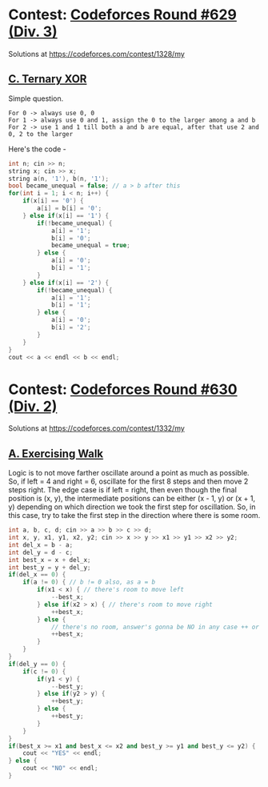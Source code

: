# Contest: [Codeforces Round #629 (Div. 3)](https://codeforces.com/contest/1328)
Solutions at https://codeforces.com/contest/1328/my 

## [C. Ternary XOR](https://codeforces.com/contest/1328/problem/C)
Simple question. 
```
For 0 -> always use 0, 0
For 1 -> always use 0 and 1, assign the 0 to the larger among a and b
For 2 -> use 1 and 1 till both a and b are equal, after that use 2 and 0, 2 to the larger
```
Here's the code -
```cpp
int n; cin >> n;
string x; cin >> x;
string a(n, '1'), b(n, '1');
bool became_unequal = false; // a > b after this
for(int i = 1; i < n; i++) {
    if(x[i] == '0') {
        a[i] = b[i] = '0';
    } else if(x[i] == '1') {
        if(!became_unequal) {
            a[i] = '1';
            b[i] = '0';
            became_unequal = true;
        } else {
            a[i] = '0';
            b[i] = '1';
        }
    } else if(x[i] == '2') {
        if(!became_unequal) {
            a[i] = '1';
            b[i] = '1';
        } else {
            a[i] = '0';
            b[i] = '2';
        }
    }
}
cout << a << endl << b << endl;
```
# Contest: [Codeforces Round #630 (Div. 2)](https://codeforces.com/contest/1332)
Solutions at https://codeforces.com/contest/1332/my 

## [A. Exercising Walk](https://codeforces.com/contest/1332/problem/A)
Logic is to not move farther oscillate around a point as much as possible. So, if left = 4 and right = 6, oscillate for the first 8 steps and then move 2 steps right. The edge case is if left = right, then even though the final position is (x, y), the intermediate positions can be either (x - 1, y) or (x + 1, y) depending on which direction we took the first step for oscillation. So, in this case, try to take the first step in the direction where there is some room.
```cpp
int a, b, c, d; cin >> a >> b >> c >> d;
int x, y, x1, y1, x2, y2; cin >> x >> y >> x1 >> y1 >> x2 >> y2;
int del_x = b - a;
int del_y = d - c;
int best_x = x + del_x;
int best_y = y + del_y;
if(del_x == 0) {
    if(a != 0) { // b != 0 also, as a = b
        if(x1 < x) { // there's room to move left
            --best_x;
        } else if(x2 > x) { // there's room to move right
            ++best_x; 
        } else {
            // there's no room, answer's gonna be NO in any case ++ or --
            ++best_x;
        }
    }
} 
if(del_y == 0) {
    if(c != 0) {
        if(y1 < y) {
            --best_y;
        } else if(y2 > y) {
            ++best_y;
        } else {
            ++best_y;
        }
    }
}
if(best_x >= x1 and best_x <= x2 and best_y >= y1 and best_y <= y2) {
    cout << "YES" << endl; 
} else {
    cout << "NO" << endl;
}
```